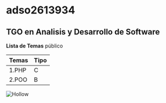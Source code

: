 # adso2613934
## TGO en Analisis y Desarrollo de Software

**Lista de Temas** público

| Temas | Tipo |
|-------|------|
|1.PHP  |C     | 
|2.POO  |B     | 

![Hollow](http://tinyurl.com/wbhphvea)





